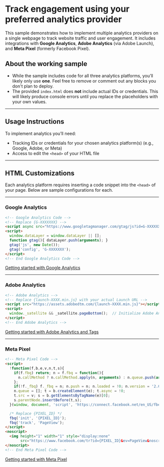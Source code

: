 # Track engagement using your preferred analytics provider

This sample demonstrates how to implement multiple analytics providers on a single webpage to track website traffic and user engagement. It includes integrations with **Google Analytics**, **Adobe Analytics** (via Adobe Launch), and **Meta Pixel** (formerly Facebook Pixel).

## About the working sample

- While the sample includes code for all three analytics platforms, you’ll likely only use **one**. Feel free to remove or comment out any blocks you don't plan to deploy.
- The provided `index.html` does **not** include actual IDs or credentials. This will likely produce console errors until you replace the placeholders with your own values.

---

## Usage Instructions

To implement analytics you’ll need:

- Tracking IDs or credentials for your chosen analytics platform(s) (e.g., Google, Adobe, or Meta)
- Access to edit the `<head>` of your HTML file

---

## HTML Customizations

Each analytics platform requires inserting a code snippet into the `<head>` of your page. Below are sample configurations for each.

---

### Google Analytics

```html
<!-- Google Analytics Code -->
<!-- Replace {G-XXXXXXX} -->
<script async src="https://www.googletagmanager.com/gtag/js?id=G-XXXXXXX"></script>
<script>
  window.dataLayer = window.dataLayer || [];
  function gtag(){ dataLayer.push(arguments); }
  gtag('js', new Date());
  gtag('config', 'G-XXXXXXX');
</script>
<!-- End Google Analytics Code -->
```

[Getting started with Google Analytics](https://developers.google.com/tag-platform/gtagjs)

---

### Adobe Analytics

```html
<!-- Adobe Analytics -->
<!-- Replace {launch-XXXX.min.js} with your actual Launch URL -->
<script src="https://assets.adobedtm.com/{launch-XXXX.min.js}"></script>
<script>
  window._satellite && _satellite.pageBottom();  // Initialize Adobe Analytics
</script>
<!-- End Adobe Analytics -->
```

[Getting started with Adobe Analytics and Tags](https://experienceleague.adobe.com/en/docs/experience-platform/tags/home)

---

### Meta Pixel

```html
<!-- Meta Pixel Code -->
<script>
  !function(f,b,e,v,n,t,s){
    if(f.fbq) return; n = f.fbq = function(){ 
      n.callMethod ? n.callMethod.apply(n, arguments) : n.queue.push(arguments); 
    };
    if(!f._fbq) f._fbq = n; n.push = n; n.loaded = !0; n.version = '2.0';
    n.queue = []; t = b.createElement(e); t.async = !0;
    t.src = v; s = b.getElementsByTagName(e)[0];
    s.parentNode.insertBefore(t,s);
  }(window, document, 'script', 'https://connect.facebook.net/en_US/fbevents.js');

  /* Replace {PIXEL_ID} */
  fbq('init', '{PIXEL_ID}');
  fbq('track', 'PageView');
</script>
<noscript>
  <img height="1" width="1" style="display:none"
       src="https://www.facebook.com/tr?id={PIXEL_ID}&ev=PageView&noscript=1" />
</noscript>
<!-- End Meta Pixel Code -->
```

[Getting started with Meta Pixel](https://developers.facebook.com/docs/meta-pixel/get-started/)